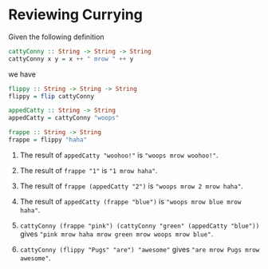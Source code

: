# Reviewing Currying

Given the following definition
```haskell
cattyConny :: String -> String -> String
cattyConny x y = x ++ " mrow " ++ y
```
we have
```haskell
flippy :: String -> String -> String
flippy = flip cattyConny

appedCatty :: String -> String
appedCatty = cattyConny "woops"

frappe :: String -> String
frappe = flippy "haha"
```

1. The result of `appedCatty "woohoo!"` is `"woops mrow woohoo!"`.

2. The result of `frappe "1"` is `"1 mrow haha"`.

3. The result of `frappe (appedCatty "2")` is `"woops mrow 2 mrow haha"`.

4. The result of `appedCatty (frappe "blue")` is `"woops mrow blue mrow haha"`.

5. `cattyConny (frappe "pink") (cattyConny "green" (appedCatty "blue"))` 
gives `"pink mrow haha mrow green mrow woops mrow blue"`.

6. `cattyConny (flippy "Pugs" "are") "awesome"` gives
`"are mrow Pugs mrow awesome"`.
